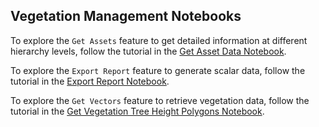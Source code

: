 ## Vegetation Management Notebooks


To explore the `Get Assets` feature to get detailed information at different hierarchy levels, follow the tutorial in the [Get Asset Data Notebook](https://github.com/IBM/Environmental-Intelligence-Suite/blob/vegm-notebooks/docs/notebooks/vegm/Get_Asset_Data.ipynb).

To explore the `Export Report` feature to generate scalar data, follow the tutorial in the [Export Report Notebook](https://github.com/IBM/Environmental-Intelligence-Suite/blob/vegm-notebooks/docs/notebooks/vegm/Export_Report.ipynb).

To explore the `Get Vectors` feature to retrieve vegetation data, follow the tutorial in the [Get Vegetation Tree Height Polygons Notebook](https://github.com/IBM/Environmental-Intelligence-Suite/blob/vegm-notebooks/docs/notebooks/vegm/Get%20Veg%20Polygons%20and%20KPIs.ipynb).
